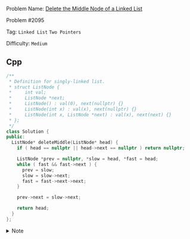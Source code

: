 Problem Name: [Delete the Middle Node of a Linked List](https://leetcode.com/problems/delete-the-middle-node-of-a-linked-list/description/)

Problem #2095

Tag: `Linked List` `Two Pointers`

Difficulty: `Medium`

## Cpp

```cpp
/**
 * Definition for singly-linked list.
 * struct ListNode {
 *     int val;
 *     ListNode *next;
 *     ListNode() : val(0), next(nullptr) {}
 *     ListNode(int x) : val(x), next(nullptr) {}
 *     ListNode(int x, ListNode *next) : val(x), next(next) {}
 * };
 */
class Solution {
public:
  ListNode* deleteMiddle(ListNode* head) {
    if ( head == nullptr || head->next == nullptr ) return nullptr;

    ListNode *prev = nullptr, *slow = head, *fast = head;
    while ( fast && fast->next ) {
      prev = slow;
      slow = slow->next;
      fast = fast->next->next;
    }

    prev->next = slow->next;

    return head;
  }
};
```

<details>
  <summary>Note</summary>
  <li>Find the middle of the linked list using Floyd’s Tortoise & Here algorithm</li>
  <li>Delete the here node</li>
</details>

